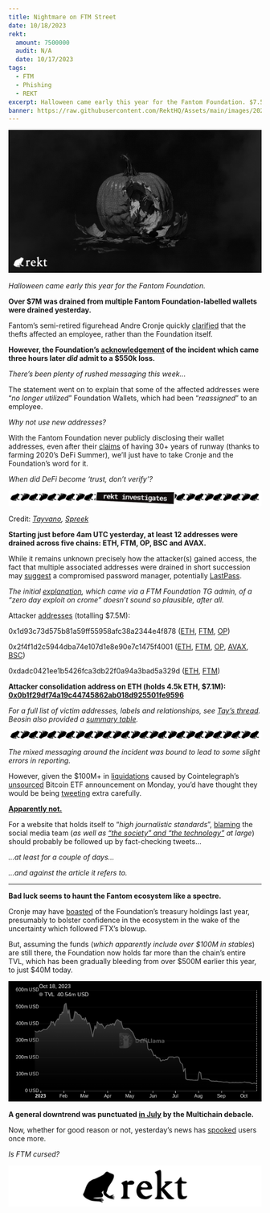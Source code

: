 ```yaml
---
title: Nightmare on FTM Street
date: 10/18/2023
rekt:
  amount: 7500000
  audit: N/A
  date: 10/17/2023
tags:
  - FTM
  - Phishing
  - REKT
excerpt: Halloween came early this year for the Fantom Foundation. $7.5M was drained from multiple associated addresses, though the Foundation states that only $550k of the losses were theirs. When did DeFi become ‘trust, don’t verify’?
banner: https://raw.githubusercontent.com/RektHQ/Assets/main/images/2023/01/nightmare-header.png
---
```


![](https://raw.githubusercontent.com/RektHQ/Assets/main/images/2023/01/nightmare-header.png)

_Halloween came early this year for the Fantom Foundation._

**Over $7M was drained from multiple Fantom Foundation-labelled wallets were drained yesterday.**

Fantom’s semi-retired figurehead Andre Cronje quickly [clarified](https://twitter.com/theblockupdates/status/1714291919784984616) that the thefts affected an employee, rather than the Foundation itself.

**However, the Foundation’s [acknowledgement](https://twitter.com/FantomFDN/status/1714337765502992798) of the incident which came three hours later _did_ admit to a $550k loss.**

_There’s been plenty of rushed messaging this week…_

The statement went on to explain that some of the affected addresses were “_no longer utilized_” Foundation Wallets, which had been “_reassigned_” to an employee.

_Why not use new addresses?_

With the Fantom Foundation never publicly disclosing their wallet addresses, even after their [claims](https://andrecronje.medium.com/fantom-an-inside-financial-peak-at-being-a-crypto-company-323d29fb5e81) of having 30+ years of runway (thanks to farming 2020’s DeFi Summer), we’ll just have to take Cronje and the Foundation’s word for it.

_When did DeFi become ‘trust, don’t verify’?_

![](https://raw.githubusercontent.com/RektHQ/Assets/main/images/2021/09/rekt-investigates-linebreak.png)

Credit: _[Tayvano](https://twitter.com/tayvano_/status/1714433055446962484), [Spreek](https://twitter.com/spreekaway/status/1714282750830928176)_

**Starting just before 4am UTC yesterday, at least 12 addresses were drained across five chains: ETH, FTM, OP, BSC and AVAX.**

While it remains unknown precisely how the attacker(s) gained access, the fact that multiple associated addresses were drained in short succession may [suggest](https://twitter.com/tayvano_/status/1714433055446962484) a compromised password manager, potentially [LastPass](https://twitter.com/tayvano_/status/1611131253344079872).

_The initial [explanation](https://t.me/Fantom_English/806363), which came via a FTM Foundation TG admin, of a “_zero day exploit on crome_” doesn’t sound so plausible, after all._

Attacker [addresses](https://twitter.com/tayvano_/status/1714433150896754843) (totalling $7.5M):

0x1d93c73d575b81a59ff55958afc38a2344e4f878 ([ETH](https://etherscan.io/address/0x1d93c73d575b81a59ff55958afc38a2344e4f878), [FTM](https://ftmscan.com/address/0x1d93c73d575b81a59ff55958afc38a2344e4f878), [OP](https://optimistic.etherscan.io/address/0x1d93c73d575b81a59ff55958afc38a2344e4f878))

0x2f4f1d2c5944dba74e107d1e8e90e7c1475f4001 ([ETH](https://etherscan.io/address/0x2f4f1d2c5944dba74e107d1e8e90e7c1475f4001), [FTM](https://ftmscan.com/address/0x2f4f1d2c5944dba74e107d1e8e90e7c1475f4001), [OP](https://optimistic.etherscan.io/address/0x2f4f1d2c5944dba74e107d1e8e90e7c1475f4001), [AVAX](https://snowtrace.io/address/0x2f4f1d2c5944dba74e107d1e8e90e7c1475f4001), [BSC](https://bscscan.com/address/0x2f4f1d2c5944dba74e107d1e8e90e7c1475f4001))

0xdadc0421ee1b5426fca3db22f0a94a3bad5a329d ([ETH](https://etherscan.io/address/0xdadc0421ee1b5426fca3db22f0a94a3bad5a329d), [FTM](https://ftmscan.com/address/0xdadc0421ee1b5426fca3db22f0a94a3bad5a329d))

**Attacker consolidation address on ETH (holds 4.5k ETH, $7.1M): [0x0b1f29df74a19c44745862ab018d925501fe9596](https://etherscan.io/address/0x0b1f29df74a19c44745862ab018d925501fe9596)**

_For a full list of victim addresses, labels and relationships, see [Tay’s thread](https://twitter.com/tayvano_/status/1714433976193204224). Beosin also provided a [summary table](https://twitter.com/BeosinAlert/status/1714326758894551477)._

![](https://raw.githubusercontent.com/RektHQ/Assets/main/images/2021/03/rekt-linebreak.png)

_The mixed messaging around the incident was bound to lead to some slight errors in reporting._

However, given the $100M+ in [liquidations](https://www.coindesk.com/markets/2023/10/16/bitcoin-momentarily-hits-30k-on-false-spot-etf-approval-report-leads-to-100m-liquidations/) caused by Cointelegraph’s [unsourced](https://twitter.com/zachxbt/status/1713949999476711883) Bitcoin ETF announcement on Monday, you’d have thought they would be being [tweeting](https://twitter.com/Cointelegraph/status/1714385797443707383) extra carefully.

**[Apparently not.](https://twitter.com/spreekaway/status/1714389330301534473)**

For a website that holds itself to “_high journalistic standards_”, [blaming](https://cointelegraph.com/news/clarification-sharing-false-spot-bitcoin-etf-news) the social media team (_as well as [“the society” and “the technology”](https://twitter.com/timweb3_/status/1713934853652054399) at large_) should probably be followed up by fact-checking tweets…

_…at least for a couple of days…_

_…and against the article it refers to._

---

**Bad luck seems to haunt the Fantom ecosystem like a spectre.**

Cronje may have [boasted](https://andrecronje.medium.com/fantom-an-inside-financial-peak-at-being-a-crypto-company-323d29fb5e81) of the Foundation’s treasury holdings last year, presumably to bolster confidence in the ecosystem in the wake of the uncertainty which followed FTX’s blowup.

But, assuming the funds (_which apparently include over $100M in stables_) are still there, the Foundation now holds far more than the chain’s entire TVL, which has been gradually bleeding from over $500M earlier this year, to just $40M today.

![](https://raw.githubusercontent.com/RektHQ/Assets/main/images/2023/01/nightmare-chart.png)

**A general downtrend was punctuated [in July](https://rekt.news/multichain-rekt2/) by the Multichain debacle.**

Now, whether for good reason or not, yesterday’s news has [spooked](https://twitter.com/hackenclub/status/1714519432725193149) users once more.

_Is FTM cursed?_

![](https://raw.githubusercontent.com/RektHQ/Assets/main/images/2021/08/rekt-outline-conc.png)
